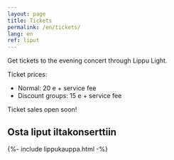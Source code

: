 ```yaml
---
layout: page
title: Tickets
permalink: /en/tickets/
lang: en
ref: liput
---
```

Get tickets to the evening concert through Lippu Light.

Ticket prices:

* Normal: 20 e + service fee
* Discount groups: 15 e + service fee

Ticket sales open soon!


## Osta liput iltakonserttiin

{%- include lippukauppa.html -%}


